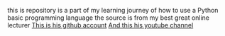 this is repository is a part of my learning journey of how to use a Python basic programming language
the source is from my best great online lecturer <a href="https://github.com/kelasterbuka">This is his github account</a>
<a href="https://www.youtube.com/@KelasTerbuka">And this his youtube channel</a>
